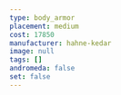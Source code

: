 ```yaml
---
type: body_armor
placement: medium
cost: 17850
manufacturer: hahne-kedar
image: null
tags: []
andromeda: false
set: false
---
```

